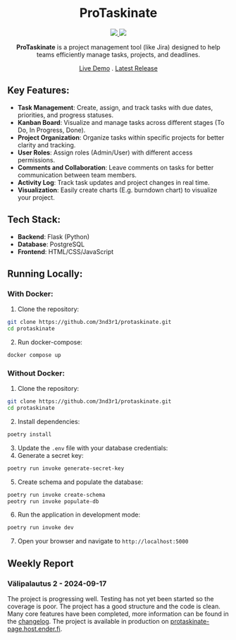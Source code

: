 <h1 align="center">ProTaskinate</h1>

<p align="center">
    <a href="https://codecov.io/gh/3nd3r1/protaskinate" > 
     <img src="https://codecov.io/gh/3nd3r1/protaskinate/graph/badge.svg?token=RtLrKFFSOO"/> 
    </a>
    <a href="https://github.com/3nd3r1/protaskinate/actions/workflows/main.yml" > 
     <img src="https://github.com/3nd3r1/protaskinate/actions/workflows/main.yml/badge.svg"/> 
    </a>
</p>

<p align="center">
<strong>ProTaskinate</strong> is a project management tool (like Jira) designed to help teams efficiently manage tasks, projects, and deadlines.
</p>

<p align="center">
    <a href="https://protaskinate-page.host.ender.fi/">Live Demo</a>
    .
    <a href="https://github.com/3nd3r1/protaskinate/releases/latest">Latest Release</a>
</p>

## Key Features:
- **Task Management**: Create, assign, and track tasks with due dates, priorities, and progress statuses.
- **Kanban Board**: Visualize and manage tasks across different stages (To Do, In Progress, Done).
- **Project Organization**: Organize tasks within specific projects for better clarity and tracking.
- **User Roles**: Assign roles (Admin/User) with different access permissions.
- **Comments and Collaboration**: Leave comments on tasks for better communication between team members.
- **Activity Log**: Track task updates and project changes in real time.
- **Visualization**: Easily create charts (E.g. burndown chart) to visualize your project.

## Tech Stack:
- **Backend**: Flask (Python)
- **Database**: PostgreSQL
- **Frontend**: HTML/CSS/JavaScript

## Running Locally:

### With Docker:
1. Clone the repository:
```bash
git clone https://github.com/3nd3r1/protaskinate.git
cd protaskinate
```
2. Run docker-compose:
```bash
docker compose up
```

### Without Docker:
1. Clone the repository:
```bash
git clone https://github.com/3nd3r1/protaskinate.git
cd protaskinate
```
2. Install dependencies:
```bash
poetry install
```

3. Update the `.env` file with your database credentials:
4. Generate a secret key:
```bash
poetry run invoke generate-secret-key
```
5. Create schema and populate the database:
```bash
poetry run invoke create-schema
peotry run invoke populate-db
```
6. Run the application in development mode:
```bash
poetry run invoke dev
```
7. Open your browser and navigate to `http://localhost:5000`

## Weekly Report

### Välipalautus 2 - 2024-09-17

The project is progressing well. Testing has not yet been started so the coverage is poor. The project has a good structure and the code is clean. Many core features have been completed, more information can be found in the [changelog](docs/changelog.md). The project is available in production on [protaskinate-page.host.ender.fi](https://protaskinate-page.host.ender.fi/).

